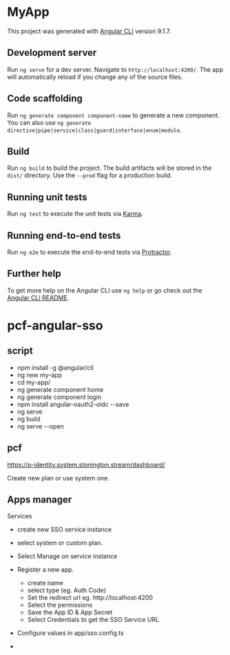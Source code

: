 # MyApp

This project was generated with [Angular CLI](https://github.com/angular/angular-cli) version 9.1.7.

## Development server

Run `ng serve` for a dev server. Navigate to `http://localhost:4200/`. The app will automatically reload if you change any of the source files.

## Code scaffolding

Run `ng generate component component-name` to generate a new component. You can also use `ng generate directive|pipe|service|class|guard|interface|enum|module`.

## Build

Run `ng build` to build the project. The build artifacts will be stored in the `dist/` directory. Use the `--prod` flag for a production build.

## Running unit tests

Run `ng test` to execute the unit tests via [Karma](https://karma-runner.github.io).

## Running end-to-end tests

Run `ng e2e` to execute the end-to-end tests via [Protractor](http://www.protractortest.org/).

## Further help

To get more help on the Angular CLI use `ng help` or go check out the [Angular CLI README](https://github.com/angular/angular-cli/blob/master/README.md).
# pcf-angular-sso


## script

- npm install -g @angular/cli
- ng new my-app
- cd my-app/
- ng generate component home
- ng generate component login
- npm install angular-oauth2-oidc --save
- ng serve
- ng build
- ng serve --open


## pcf

https://p-identity.system.stonington.stream/dashboard/

Create new plan or use system one. 

## Apps manager

Services
- create new SSO service instance
- select system or custom plan.
- Select Manage on service instance
- Register a new app. 
    - create name
    - select type (eg. Auth Code)
    - Set the redirect url eg. http://localhost:4200
    - Select the permissions
    - Save the App ID & App Secret
    - Select Credentials to get the SSO Service URL

- Configure values in app/sso.config.ts



- 




